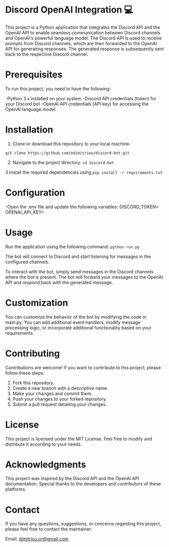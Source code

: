 # **Discord OpenAI Integration** 💻

This project is a Python application that integrates the Discord API and the OpenAI API to enable seamless communication between Discord channels and OpenAI's powerful language model. The Discord API is used to receive prompts from Discord channels, which are then forwarded to the OpenAI API for generating responses. The generated response is subsequently sent back to the respective Discord channel.

# **Prerequisites**

To run this project, you need to have the following:

-Python 3.x installed on your system
-Discord API credentials (token) for your Discord bot
-OpenAI API credentials (API key) for accessing the OpenAI language model

# **Installation**

1. Clone or download this repository to your local machine.

`git clone https://github.com/odimitriou/discord-bot.git`

2. Navigate to the project directory.
`cd discord-bot`

3.Install the required dependencies using
`pip install -r requirements.txt`

# **Configuration**

-Open the .env file and update the following variables:
DISCORD_TOKEN=<your-discord-bot-token>
OPENAI_API_KEY=<your-openai-api-key>

# **Usage**
Run the application using the following command:
`python run.py`

The bot will connect to Discord and start listening for messages in the configured channels.

To interact with the bot, simply send messages in the Discord channels where the bot is present. The bot will forward your messages to the OpenAI API and respond back with the generated message.

# **Customization**
You can customize the behavior of the bot by modifying the code in main.py. You can add additional event handlers, modify message processing logic, or incorporate additional functionality based on your requirements.

# **Contributing**
Contributions are welcome! If you want to contribute to this project, please follow these steps:

1. Fork this repository.
2. Create a new branch with a descriptive name.
3. Make your changes and commit them.
4. Push your changes to your forked repository.
5. Submit a pull request detailing your changes.

# **License**
This project is licensed under the MIT License. Feel free to modify and distribute it according to your needs.

# **Acknowledgments**
This project was inspired by the Discord API and the OpenAI API documentation. Special thanks to the developers and contributors of these platforms.

# **Contact**
If you have any questions, suggestions, or concerns regarding this project, please feel free to contact the maintainer:

Email: dimitriou.or@gmail.com
